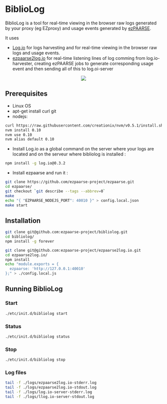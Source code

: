 # BiblioLog

BiblioLog is a tool for real-time viewing in the browser raw logs generated by your proxy (eg EZproxy) and usage events generated by [ezPAARSE](https://github.com/ezpaarse-project/ezpaarse).

It uses
  * [Log.io](http://logio.org/) for logs harvesting and for real-time viewing in the browser raw logs and usage events.
  * [ezpaarse2log.io](https://github.com/ezpaarse-project/ezpaarse2log.io) for real-time listening lines of log comming from log.io-harvester, creating ezPAARSE jobs to generate corresponding usage event and then sending all of this to log.oi-server

<p align="center">
<img src="https://docs.google.com/drawings/d/1wx-IudPtbiFurr8FMr84JOEKgfoTSC7DffOu6Ev6RAk/pub?w=828&amp;h=350" />
</p>

## Prerequisites

  * Linux OS
  * apt-get install curl git
  * nodejs:
```bash
curl https://raw.githubusercontent.com/creationix/nvm/v0.5.1/install.sh | sh
nvm install 0.10
nvm use 0.10
nvm alias default 0.10
```
  * Install Log.io as a global command on the server where your logs are located and on the serveur where bibliolog is installed :
```bash
npm install -g log.io@0.3.2
```
  * Install ezpaarse and run it :
```bash
git clone https://github.com/ezpaarse-project/ezpaarse.git
cd ezpaarse/
git checkout `git describe --tags --abbrev=0`
make
echo "{ "EZPAARSE_NODEJS_PORT": 40010 }" > config.local.json
make start
```

## Installation

```bash
git clone git@github.com:ezpaarse-project/bibliolog.git
cd bibliolog/
npm install -g forever

git clone git@github.com:ezpaarse-project/ezpaarse2log.io.git
cd ezpaarse2log.io/
npm install
echo "module.exports = {
  ezpaarse: 'http://127.0.0.1:40010'
};" > ./config.local.js
```

## Running BiblioLog

### Start

```bash
./etc/init.d/bibliolog start
```

### Status

```bash
./etc/init.d/bibliolog status
```

### Stop

```bash
./etc/init.d/bibliolog stop
```

### Log files

```bash
tail -f ./logs/ezpaarse2log.io-stderr.log
tail -f ./logs/ezpaarse2log.io-stdout.log
tail -f ./logs/log.io-server-stderr.log
tail -f ./logs/llog.io-server-stdout.log
```
